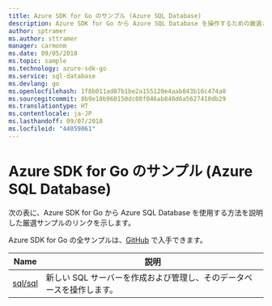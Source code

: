 ```yaml
---
title: Azure SDK for Go のサンプル (Azure SQL Database)
description: Azure SDK for Go から Azure SQL Database を操作するための厳選されたサンプルです。
author: sptramer
ms.author: sttramer
manager: carmonm
ms.date: 09/05/2018
ms.topic: sample
ms.technology: azure-sdk-go
ms.service: sql-database
ms.devlang: go
ms.openlocfilehash: 1f8b011ad87b1be2a155120e4aab843b16c474a0
ms.sourcegitcommit: 8b9e10b960150dc08f046ab840d6a5627410db29
ms.translationtype: HT
ms.contentlocale: ja-JP
ms.lasthandoff: 09/07/2018
ms.locfileid: "44059061"
---
```

# <a name="azure-sdk-for-go-samples-for-azure-sql-database"></a>Azure SDK for Go のサンプル (Azure SQL Database)

次の表に、Azure SDK for Go から Azure SQL Database を使用する方法を説明した厳選サンプルのリンクを示します。

Azure SDK for Go の全サンプルは、[GitHub](https://github.com/Azure-Samples/azure-sdk-for-go-samples) で入手できます。

| Name | 説明 |
|------|-------------|
| [sql/sql](https://github.com/Azure-Samples/azure-sdk-for-go-samples/blob/master/sql/sql.go) | 新しい SQL サーバーを作成および管理し、そのデータベースを操作します。 |
